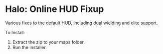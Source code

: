 # Halo: Online HUD Fixup
Various fixes to the default HUD, including dual wielding and elite support.

To Install:
1. Extract the zip to your maps folder.
2. Run the installer.

